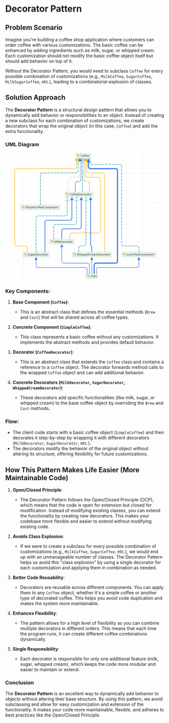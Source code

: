 ﻿# Decorator Pattern

## Problem Scenario

Imagine you're building a coffee shop application where customers can order coffee with various customizations. The basic coffee can be enhanced by adding ingredients such as milk, sugar, or whipped cream. Each customization should not modify the basic coffee object itself but should add behavior on top of it.

Without the Decorator Pattern, you would need to subclass `Coffee` for every possible combination of customizations (e.g., `MilkCoffee`, `SugarCoffee`, `MilkSugarCoffee`, etc.), leading to a combinatorial explosion of classes.

## Solution Approach

The **Decorator Pattern** is a structural design pattern that allows you to dynamically add behavior or responsibilities to an object. Instead of creating a new subclass for each combination of customizations, we create decorators that wrap the original object (in this case, `Coffee`) and add the extra functionality.

### UML Diagram

![decorator](../diagrams/uml-decorator.png)

### Key Components:

1. **Base Component (`Coffee`)**:
    - This is an abstract class that defines the essential methods (`Brew` and `Cost`) that will be shared across all coffee types.

2. **Concrete Component (`SimpleCoffee`)**:
    - This class represents a basic coffee without any customizations. It implements the abstract methods and provides default behavior.

3. **Decorator (`CoffeeDecorator`)**:
    - This is an abstract class that extends the `Coffee` class and contains a reference to a `Coffee` object. The decorator forwards method calls to the wrapped `Coffee` object and can add additional behavior.

4. **Concrete Decorators (`MilkDecorator`, `SugarDecorator`, `WhippedCreamDecorator`)**:
    - These decorators add specific functionalities (like milk, sugar, or whipped cream) to the base coffee object by overriding the `Brew` and `Cost` methods.

### Flow:
- The client code starts with a basic coffee object (`SimpleCoffee`) and then decorates it step-by-step by wrapping it with different decorators (`MilkDecorator`, `SugarDecorator`, etc.).
- The decorators modify the behavior of the original object without altering its structure, offering flexibility for future customizations.

## How This Pattern Makes Life Easier (More Maintainable Code)

1. **Open/Closed Principle**:
    - The Decorator Pattern follows the Open/Closed Principle (OCP), which means that the code is open for extension but closed for modification. Instead of modifying existing classes, you can extend the functionality by creating new decorators. This makes your codebase more flexible and easier to extend without modifying existing code.

2. **Avoids Class Explosion**:
    - If we were to create a subclass for every possible combination of customizations (e.g., `MilkCoffee`, `SugarCoffee`, etc.), we would end up with an unmanageable number of classes. The Decorator Pattern helps us avoid this "class explosion" by using a single decorator for each customization and applying them in combination as needed.

3. **Better Code Reusability**:
    - Decorators are reusable across different components. You can apply them to any `Coffee` object, whether it's a simple coffee or another type of decorated coffee. This helps you avoid code duplication and makes the system more maintainable.

4. **Enhances Flexibility**:
    - The pattern allows for a high level of flexibility as you can combine multiple decorators in different orders. This means that each time the program runs, it can create different coffee combinations dynamically.

5. **Single Responsibility**:
    - Each decorator is responsible for only one additional feature (milk, sugar, whipped cream), which keeps the code more modular and easier to maintain or extend.

### Conclusion

The **Decorator Pattern** is an excellent way to dynamically add behavior to objects without altering their base structure. By using this pattern, we avoid subclassing and allow for easy customization and extension of the functionality. It makes your code more maintainable, flexible, and adheres to best practices like the Open/Closed Principle.
